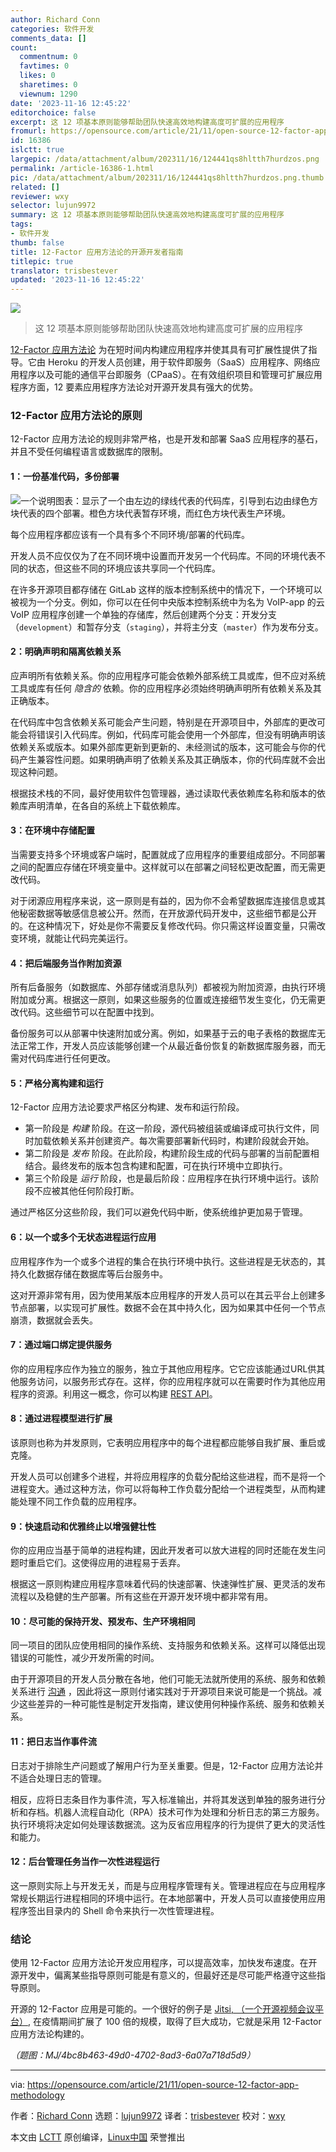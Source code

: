 ```yaml
---
author: Richard Conn
categories: 软件开发
comments_data: []
count:
  commentnum: 0
  favtimes: 0
  likes: 0
  sharetimes: 0
  viewnum: 1290
date: '2023-11-16 12:45:22'
editorchoice: false
excerpt: 这 12 项基本原则能够帮助团队快速高效地构建高度可扩展的应用程序
fromurl: https://opensource.com/article/21/11/open-source-12-factor-app-methodology
id: 16386
islctt: true
largepic: /data/attachment/album/202311/16/124441qs8hltth7hurdzos.png
permalink: /article-16386-1.html
pic: /data/attachment/album/202311/16/124441qs8hltth7hurdzos.png.thumb.jpg
related: []
reviewer: wxy
selector: lujun9972
summary: 这 12 项基本原则能够帮助团队快速高效地构建高度可扩展的应用程序
tags:
- 软件开发
thumb: false
title: 12-Factor 应用方法论的开源开发者指南
titlepic: true
translator: trisbestever
updated: '2023-11-16 12:45:22'
---
```


![](/data/attachment/album/202311/16/124441qs8hltth7hurdzos.png)



> 
> 这 12 项基本原则能够帮助团队快速高效地构建高度可扩展的应用程序
> 
> 
> 


[12-Factor 应用方法论](https://www.redhat.com/architect/12-factor-app) 为在短时间内构建应用程序并使其具有可扩展性提供了指导。它由 Heroku 的开发人员创建，用于软件即服务（SaaS）应用程序、网络应用程序以及可能的通信平台即服务（CPaaS）。在有效组织项目和管理可扩展应用程序方面，12 要素应用程序方法论对开源开发具有强大的优势。


### 12-Factor 应用方法论的原则


12-Factor 应用方法论的规则非常严格，也是开发和部署 SaaS 应用程序的基石，并且不受任何编程语言或数据库的限制。


#### 1：一份基准代码，多份部署


![一个说明图表：显示了一个由左边的绿线代表的代码库，引导到右边由绿色方块代表的四个部署。橙色方块代表暂存环境，而红色方块代表生产环境。](/data/attachment/album/202311/16/124522ucjcej6rleed5k3j.png "Codebase")


每个应用程序都应该有一个具有多个不同环境/部署的代码库。


开发人员不应仅仅为了在不同环境中设置而开发另一个代码库。不同的环境代表不同的状态，但这些不同的环境应该共享同一个代码库。


在许多开源项目都存储在 GitLab 这样的版本控制系统中的情况下，一个环境可以被视为一个分支。例如，你可以在任何中央版本控制系统中为名为 VoIP-app 的云 VoIP 应用程序创建一个单独的存储库，然后创建两个分支：开发分支（`development`）和暂存分支（`staging`），并将主分支（`master`）作为发布分支。


#### 2：明确声明和隔离依赖关系


应声明所有依赖关系。你的应用程序可能会依赖外部系统工具或库，但不应对系统工具或库有任何 *隐含的* 依赖。你的应用程序必须始终明确声明所有依赖关系及其正确版本。


在代码库中包含依赖关系可能会产生问题，特别是在开源项目中，外部库的更改可能会将错误引入代码库。例如，代码库可能会使用一个外部库，但没有明确声明该依赖关系或版本。如果外部库更新到更新的、未经测试的版本，这可能会与你的代码产生兼容性问题。如果明确声明了依赖关系及其正确版本，你的代码库就不会出现这种问题。


根据技术栈的不同，最好使用软件包管理器，通过读取代表依赖库名称和版本的依赖库声明清单，在各自的系统上下载依赖库。


#### 3：在环境中存储配置


当需要支持多个环境或客户端时，配置就成了应用程序的重要组成部分。不同部署之间的配置应存储在环境变量中。这样就可以在部署之间轻松更改配置，而无需更改代码。


对于闭源应用程序来说，这一原则是有益的，因为你不会希望数据库连接信息或其他秘密数据等敏感信息被公开。然而，在开放源代码开发中，这些细节都是公开的。在这种情况下，好处是你不需要反复修改代码。你只需这样设置变量，只需改变环境，就能让代码完美运行。


#### 4：把后端服务当作附加资源


所有后备服务（如数据库、外部存储或消息队列）都被视为附加资源，由执行环境附加或分离。根据这一原则，如果这些服务的位置或连接细节发生变化，仍无需更改代码。这些细节可以在配置中找到。


备份服务可以从部署中快速附加或分离。例如，如果基于云的电子表格的数据库无法正常工作，开发人员应该能够创建一个从最近备份恢复的新数据库服务器，而无需对代码库进行任何更改。


#### 5：严格分离构建和运行


12-Factor 应用方法论要求严格区分构建、发布和运行阶段。


* 第一阶段是 *构建* 阶段。在这一阶段，源代码被组装或编译成可执行文件，同时加载依赖关系并创建资产。每次需要部署新代码时，构建阶段就会开始。
* 第二阶段是 *发布* 阶段。在此阶段，构建阶段生成的代码与部署的当前配置相结合。最终发布的版本包含构建和配置，可在执行环境中立即执行。
* 第三个阶段是 *运行* 阶段，也是最后阶段：应用程序在执行环境中运行。该阶段不应被其他任何阶段打断。


通过严格区分这些阶段，我们可以避免代码中断，使系统维护更加易于管理。


#### 6：以一个或多个无状态进程运行应用


应用程序作为一个或多个进程的集合在执行环境中执行。这些进程是无状态的，其持久化数据存储在数据库等后台服务中。


这对开源非常有用，因为使用某版本应用程序的开发人员可以在其云平台上创建多节点部署，以实现可扩展性。数据不会在其中持久化，因为如果其中任何一个节点崩溃，数据就会丢失。


#### 7：通过端口绑定提供服务


你的应用程序应作为独立的服务，独立于其他应用程序。它它应该能通过URL供其他服务访问，以服务形式存在。这样，你的应用程序就可以在需要时作为其他应用程序的资源。利用这一概念，你可以构建 [REST API](https://opensource.com/article/21/9/ansible-rest-apis)。


#### 8：通过进程模型进行扩展


该原则也称为并发原则，它表明应用程序中的每个进程都应能够自我扩展、重启或克隆。


开发人员可以创建多个进程，并将应用程序的负载分配给这些进程，而不是将一个进程变大。通过这种方法，你可以将每种工作负载分配给一个进程类型，从而构建能处理不同工作负载的应用程序。


#### 9：快速启动和优雅终止以增强健壮性


你的应用应当基于简单的进程构建，因此开发者可以放大进程的同时还能在发生问题时重启它们。这使得应用的进程易于丢弃。


根据这一原则构建应用程序意味着代码的快速部署、快速弹性扩展、更灵活的发布流程以及稳健的生产部署。所有这些在开源开发环境中都非常有用。


#### 10：尽可能的保持开发、预发布、生产环境相同


同一项目的团队应使用相同的操作系统、支持服务和依赖关系。这样可以降低出现错误的可能性，减少开发所需的时间。


由于开源项目的开发人员分散在各地，他们可能无法就所使用的系统、服务和依赖关系进行 [沟通](https://opensource.com/article/21/10/global-communication-open-source) ，因此将这一原则付诸实践对于开源项目来说可能是一个挑战。减少这些差异的一种可能性是制定开发指南，建议使用何种操作系统、服务和依赖关系。


#### 11：把日志当作事件流


日志对于排除生产问题或了解用户行为至关重要。但是，12-Factor 应用方法论并不适合处理日志的管理。


相反，应将日志条目作为事件流，写入标准输出，并将其发送到单独的服务进行分析和存档。机器人流程自动化（RPA）技术可作为处理和分析日志的第三方服务。执行环境将决定如何处理该数据流。这为反省应用程序的行为提供了更大的灵活性和能力。


#### 12：后台管理任务当作一次性进程运行


这一原则实际上与开发无关，而是与应用程序管理有关。管理进程应在与应用程序常规长期运行进程相同的环境中运行。在本地部署中，开发人员可以直接使用应用程序签出目录内的 Shell 命令来执行一次性管理进程。


### 结论


使用 12-Factor 应用方法论开发应用程序，可以提高效率，加快发布速度。在开源开发中，偏离某些指导原则可能是有意义的，但最好还是尽可能严格遵守这些指导原则。


开源的 12-Factor 应用是可能的。一个很好的例子是 [Jitsi](https://jitsi.org/)[, （一个开源视频会议平台）](http://jitsi.org), 在疫情期间扩展了 100 倍的规模，取得了巨大成功，它就是采用 12-Factor 应用方法论构建的。


*（题图：MJ/4bc8b463-49d0-4702-8ad3-6a07a718d5d9）*




---


via: <https://opensource.com/article/21/11/open-source-12-factor-app-methodology>


作者：[Richard Conn](https://opensource.com/users/richardaconn-0) 选题：[lujun9972](https://github.com/lujun9972) 译者：[trisbestever](https://github.com/trisbestever) 校对：[wxy](https://github.com/wxy)


本文由 [LCTT](https://github.com/LCTT/TranslateProject) 原创编译，[Linux中国](https://linux.cn/) 荣誉推出